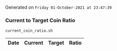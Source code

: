 Generated on `Friday 01-October-2021 at 23:47:39`

### Current to Target Coin Ratio
`current_coin_ratio.sh`

Date|Current|Target|Ratio
---|---|---|---
